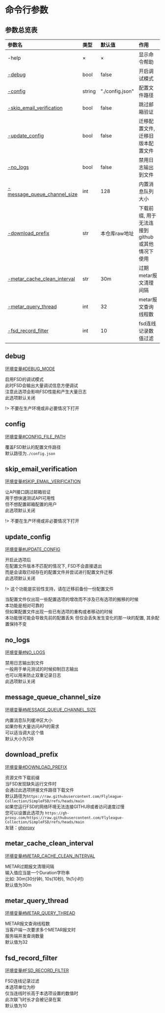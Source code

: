 # 命令行参数

## 参数总览表

| 参数名                                                        | 类型     | 默认值             | 作用                          |
|:-----------------------------------------------------------|:-------|:----------------|:----------------------------|
| -help                                                      | ×      | ×               | 显示命令帮助                      |
| [-debug](#debug)                                           | bool   | false           | 开启调试模式                      |
| [-config](#config)                                         | string | "./config.json" | 配置文件路径                      |
| [-skip_email_verification](#skip_email_verification)       | bool   | false           | 跳过邮箱验证                      |
| [-update_config](#update_config)                           | bool   | false           | 迁移配置文件, 迁移旧版本配置文件           |
| [-no_logs](#no_logs)                                       | bool   | false           | 禁用日志输出到文件                   |
| [-message_queue_channel_size](#message_queue_channel_size) | int    | 128             | 内置消息队列大小                    |
| [-download_prefix](#download_prefix)                       | str    | 本仓库raw地址        | 下载前缀, 用于无法连接到github或其他情况下使用 |
| [-metar_cache_clean_interval](#metar_cache_clean_interval) | str    | 30m             | 过期metar报文清理间隔               |
| [-metar_query_thread](#metar_query_thread)                 | int    | 32              | metar报文查询线程数                |
| [-fsd_record_filter](#fsd_record_filter)                   | int    | 10              | fsd连线记录数值过滤                 |

## debug

[环境变量#DEBUG_MODE](/configuration/environment.md#debug_mode)

启用FSD的调试模式  
此时FSD会输出大量调试信息方便调试  
注意此选项会影响FSD性能和产生大量日志  
此选项默认关闭

!> 不要在生产环境或非必要情况下打开

## config

[环境变量#CONFIG_FILE_PATH](/configuration/environment.md#config_file_path)

覆盖FSD默认的配置文件路径  
默认路径为`./config.json`

## skip_email_verification

[环境变量#SKIP_EMAIL_VERIFICATION](/configuration/environment.md#skip_email_verification)

让API接口跳过邮箱验证  
用于想快速测试API可用性  
但不想配置邮箱配置的用户  
此选项默认关闭

!> 不要在生产环境或非必要情况下打开

## update_config

[环境变量#UPDATE_CONFIG](/configuration/environment.md#update_config)

开启此选项后  
在配置文件版本不匹配的情况下, FSD不会直接退出  
而是会读取已经存在的配置文件并尝试进行配置文件迁移  
此选项默认关闭

!> 这个功能是实验性支持，请在迁移前备份一份配置文件

当配置文件仅出现一些配置选项的增改而不涉及已有选项的搬移的时候  
本功能是相对可靠的  
但如果配置文件出现一些已有选项的重构或者移动的时候  
本功能很可能会导致先前的配置丢失
但仅会丢失发生变化的那一块的配置, 其余配置保持不变

## no_logs

[环境变量#NO_LOGS](/configuration/environment.md#no_logs)

禁用日志输出到文件  
一般用于单元测试的时候抑制日志输出  
也可以用来防止双重记录日志  
此选项默认关闭

## message_queue_channel_size

[环境变量#MESSAGE_QUEUE_CHANNEL_SIZE](/configuration/environment.md#message_queue_channel_size)

内置消息队列缓冲区大小  
如果你有大量访问API的需求  
可以适当调大这个值  
默认大小为128

## download_prefix

[环境变量#DOWNLOAD_PREFIX](/configuration/environment.md#download_prefix)

资源文件下载前缀  
当FSD发现缺失运行文件时  
会通过此选项拼接文件路径下载文件  
默认路径为`https://raw.githubusercontent.com/Flyleague-Collection/SimpleFSD/refs/heads/main`  
如果您运行FSD的网络环境无法连接GITHUB或者访问速度过慢  
您可以设置此选项为
`https://gh-proxy.com/https://raw.githubusercontent.com/Flyleague-Collection/SimpleFSD/refs/heads/main`  
友链：[ghproxy](https://gh-proxy.com/)

## metar_cache_clean_interval

[环境变量#METAR_CACHE_CLEAN_INTERVAL](/configuration/environment.md#metar_cache_clean_interval)

METAR过期报文清理间隔  
输入值应当是一个Duration字符串  
比如: 30m(30分钟), 10s(10秒), 1h(1小时)  
默认值为30m

## metar_query_thread

[环境变量#METAR_QUERY_THREAD](/configuration/environment.md#metar_query_thread)

METAR报文查询线程数  
当客户端一次要求多个METAR报文时  
服务端并发查询数量  
默认值为32

## fsd_record_filter

[环境变量#FSD_RECORD_FILTER](/configuration/environment.md#fsd_record_filter)

FSD连线记录过滤  
本选项单位为秒  
仅当连线时长高于本选项设置的数值时  
此次联飞时长才会被记录在案  
默认值为10


